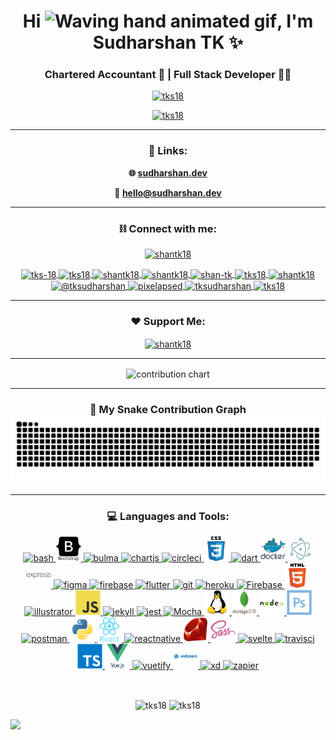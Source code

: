 <h1 align="center">
  Hi 
  <img src="https://raw.githubusercontent.com/nixin72/nixin72/master/wave.gif" alt="Waving hand animated gif" height="45" width="45" />, 
  I'm Sudharshan TK ✨
</h1>
<h3 align="center">
  Chartered Accountant 💼 | Full Stack Developer 👨‍💻
</h3>
<p align="center"> 
  <a href="https://profile.codersrank.io/user/tks18/">
  <img src="https://i.ibb.co/QHkMB95/Screen-Shot.png" width="70%" alt="tks18" />
  </a> 
</p>
<p align="center">
  <a href="https://github.com/ryo-ma/github-profile-trophy">
  <img src="https://github-profile-trophy.vercel.app/?username=tks18&theme=dracula&column=4&no-bg=true" alt="tks18" />
  </a>
</p>
<hr>
<p align="center">
<h3 align="center"> 
  🔗 Links:
</h3>
<p align="center"><b> 🌐 <a href="https://sudharshan.dev/">sudharshan.dev</a> </b> </p>
<p align="center"><b> 📧 <a href="mailto:hello@sudharshan.dev">hello@sudharshan.dev</a> </b> </p>
</p>
<hr>
<p align="center">
<h3 align="center">
  ⛓️ Connect with me:
</h3>
<p align="center">
  <a href="https://twitter.com/shantk18" target="blank">
  <img src="https://img.shields.io/twitter/follow/shantk18?color=%23FFD523&label=Follow%20me%20%40shantk18&logo=Twitter&logoColor=%23FFD523&style=for-the-badge" alt="shantk18"/>
  </a>
</p>
<p align="center">
  <a href="https://codepen.io/tks-18" target="blank">
  <img align="center" src="https://raw.githubusercontent.com/rahuldkjain/github-profile-readme-generator/master/src/images/icons/Social/codepen.svg" alt="tks-18" height="30"   width="40" />
  </a>
  <a href="https://dev.to/tks18" target="blank"><img align="center" src="https://cdn.jsdelivr.net/npm/simple-icons@3.0.1/icons/dev-dot-to.svg" alt="tks18" height="30" width="40" />
  </a>
  <a href="https://twitter.com/shantk18" target="blank"><img align="center" src="https://raw.githubusercontent.com/rahuldkjain/github-profile-readme-generator/master/src/images/icons/Social/twitter.svg" alt="shantk18" height="30" width="40" />
  </a>
  <a href="https://linkedin.com/in/sudharshan-tk" target="blank"><img align="center" src="https://raw.githubusercontent.com/rahuldkjain/github-profile-readme-generator/master/src/images/icons/Social/linked-in-alt.svg" alt="shantk18" height="30" width="40" />
  </a>
  <a href="https://stackoverflow.com/users/shan-tk" target="blank"><img align="center" src="https://raw.githubusercontent.com/rahuldkjain/github-profile-readme-generator/master/src/images/icons/Social/stack-overflow.svg" alt="shan-tk" height="30" width="40" />
  </a>
  <a href="https://codesandbox.com/tks18" target="blank"><img align="center" src="https://cdn.jsdelivr.net/npm/simple-icons@3.0.1/icons/codesandbox.svg" alt="tks18" height="30" width="40" />
  </a>
  <a href="https://instagram.com/shantk18" target="blank"><img align="center" src="https://raw.githubusercontent.com/rahuldkjain/github-profile-readme-generator/master/src/images/icons/Social/instagram.svg" alt="shantk18" height="30" width="40" />
  </a>
  <a href="https://medium.com/@tksudharshan" target="blank"><img align="center" src="https://raw.githubusercontent.com/rahuldkjain/github-profile-readme-generator/master/src/images/icons/Social/medium.svg" alt="@tksudharshan" height="30" width="40" />
  </a>
  <a href="https://www.youtube.com/c/pixelapsed" target="blank"><img align="center" src="https://raw.githubusercontent.com/rahuldkjain/github-profile-readme-generator/master/src/images/icons/Social/youtube.svg" alt="pixelapsed" height="30" width="40" />
  </a>
  <a href="https://www.hackerrank.com/tksudharshan" target="blank"><img align="center" src="https://raw.githubusercontent.com/rahuldkjain/github-profile-readme-generator/master/src/images/icons/Social/hackerrank.svg" alt="tksudharshan" height="30" width="40" />
  </a>
  <a href="https://www.topcoder.com/members/tks18" target="blank"><img align="center" src="https://cdn.jsdelivr.net/npm/simple-icons@3.0.1/icons/topcoder.svg" alt="tks18" height="30" width="40" />
  </a>
</p>
</p>
<hr>
<p align="center">
<h3 align="center">
  ❤️ Support Me:
</h3>
<p align="center">
  <a href="https://www.buymeacoffee.com/shantk18"> 
  <img align="center" src="https://cdn.buymeacoffee.com/buttons/v2/default-yellow.png" height="50" width="210" alt="shantk18" />
  </a>
</p>
</p>
<hr>
<p align="center">
  <img align="center" src="https://activity-graph.herokuapp.com/graph?username=tks18&bg_color=1F222E&color=F8D866&line=F85D7F&point=FFFFFF&hide_border=true" alt="contribution chart" />
</p>
<hr>
<p align="center">
<h3 align="center">🐍 My Snake Contribution Graph 
  <img align="center" src="https://github.com/tks18/tks18/raw/output/github-contribution-grid-snake.svg" alt="contribution graph" />
</h3>
</p>
<hr>
<h3 align="center">💻 Languages and Tools:</h3>
<p align="center"> 
  <a href="https://www.gnu.org/software/bash/" target="_blank"> 
  <img src="https://www.vectorlogo.zone/logos/gnu_bash/gnu_bash-icon.svg" alt="bash" width="40" height="40"/> 
  </a> 
  <a href="https://getbootstrap.com" target="_blank"> 
  <img src="https://raw.githubusercontent.com/devicons/devicon/master/icons/bootstrap/bootstrap-plain-wordmark.svg" alt="bootstrap" width="40" height="40"/> 
  </a> 
  <a href="https://bulma.io/" target="_blank"> 
  <img src="https://raw.githubusercontent.com/gilbarbara/logos/804dc257b59e144eaca5bc6ffd16949752c6f789/logos/bulma.svg" alt="bulma" width="40" height="40"/> 
  </a> 
  <a href="https://www.chartjs.org" target="_blank"> 
  <img src="https://www.chartjs.org/media/logo-title.svg" alt="chartjs" width="40" height="40"/> 
  </a> 
  <a href="https://circleci.com" target="_blank"> 
  <img src="https://www.vectorlogo.zone/logos/circleci/circleci-icon.svg" alt="circleci" width="40" height="40"/> 
  </a> 
  <a href="https://www.w3schools.com/css/" target="_blank"> 
  <img src="https://raw.githubusercontent.com/devicons/devicon/master/icons/css3/css3-original-wordmark.svg" alt="css3" width="40" height="40"/> 
  </a> 
  <a href="https://dart.dev" target="_blank"> 
  <img src="https://www.vectorlogo.zone/logos/dartlang/dartlang-icon.svg" alt="dart" width="40" height="40"/> 
  </a> 
  <a href="https://www.docker.com/" target="_blank"> 
  <img src="https://raw.githubusercontent.com/devicons/devicon/master/icons/docker/docker-original-wordmark.svg" alt="docker" width="40" height="40"/> 
  </a> 
  <a href="https://www.electronjs.org" target="_blank"> 
  <img src="https://raw.githubusercontent.com/devicons/devicon/master/icons/electron/electron-original.svg" alt="electron" width="40" height="40"/> 
  </a> 
  <a href="https://expressjs.com" target="_blank"> 
  <img src="https://raw.githubusercontent.com/devicons/devicon/master/icons/express/express-original-wordmark.svg" alt="express" width="40" height="40"/> 
  </a> 
  <a href="https://www.figma.com/" target="_blank"> 
  <img src="https://www.vectorlogo.zone/logos/figma/figma-icon.svg" alt="figma" width="40" height="40"/> 
  </a> 
  <a href="https://firebase.google.com/" target="_blank"> 
  <img src="https://www.vectorlogo.zone/logos/firebase/firebase-icon.svg" alt="firebase" width="40" height="40"/> 
  </a> 
  <a href="https://flutter.dev" target="_blank"> 
  <img src="https://www.vectorlogo.zone/logos/flutterio/flutterio-icon.svg" alt="flutter" width="40" height="40"/> 
  </a> 
  <a href="https://git-scm.com/" target="_blank"> 
  <img src="https://www.vectorlogo.zone/logos/git-scm/git-scm-icon.svg" alt="git" width="40" height="40"/> 
  </a> 
  <a href="https://heroku.com" target="_blank"> 
  <img src="https://www.vectorlogo.zone/logos/heroku/heroku-icon.svg" alt="heroku" width="40" height="40"/> 
  </a>
  <a href="http://firebase.google.com/" target="_blank"> 
  <img src="https://www.vectorlogo.zone/logos/firebase/firebase-icon.svg" alt="Firebase" width="40" height="40"/> 
  </a>
  <a href="https://www.w3.org/html/" target="_blank"> 
  <img src="https://raw.githubusercontent.com/devicons/devicon/master/icons/html5/html5-original-wordmark.svg" alt="html5" width="40" height="40"/> 
  </a> 
  <a href="https://www.adobe.com/in/products/illustrator.html" target="_blank"> 
  <img src="https://www.vectorlogo.zone/logos/adobe_illustrator/adobe_illustrator-icon.svg" alt="illustrator" width="40" height="40"/> 
  </a> 
  <a href="https://developer.mozilla.org/en-US/docs/Web/JavaScript" target="_blank"> 
  <img src="https://raw.githubusercontent.com/devicons/devicon/master/icons/javascript/javascript-original.svg" alt="javascript" width="40" height="40"/> 
  </a> 
  <a href="https://jekyllrb.com/" target="_blank"> 
  <img src="https://www.vectorlogo.zone/logos/jekyllrb/jekyllrb-icon.svg" alt="jekyll" width="40" height="40"/> 
  </a> 
  <a href="https://jestjs.io" target="_blank"> 
  <img src="https://www.vectorlogo.zone/logos/jestjsio/jestjsio-icon.svg" alt="jest" width="40" height="40"/> 
  </a>
  <a href="https://mochajs.org/" target="_blank"> 
  <img src="https://www.vectorlogo.zone/logos/mochajs/mochajs-icon.svg" alt="Mocha" width="40" height="40"/> 
  </a>
  <a href="https://www.linux.org/" target="_blank"> 
  <img src="https://raw.githubusercontent.com/devicons/devicon/master/icons/linux/linux-original.svg" alt="linux" width="40" height="40"/> 
  </a> 
  <a href="https://www.mongodb.com/" target="_blank"> 
  <img src="https://raw.githubusercontent.com/devicons/devicon/master/icons/mongodb/mongodb-original-wordmark.svg" alt="mongodb" width="40" height="40"/> 
  </a> 
  <a href="https://nodejs.org" target="_blank"> 
  <img src="https://raw.githubusercontent.com/devicons/devicon/master/icons/nodejs/nodejs-original-wordmark.svg" alt="nodejs" width="40" height="40"/> 
  </a> 
  <a href="https://www.photoshop.com/en" target="_blank"> 
  <img src="https://raw.githubusercontent.com/devicons/devicon/master/icons/photoshop/photoshop-line.svg" alt="photoshop" width="40" height="40"/> 
  </a> 
  <a href="https://postman.com" target="_blank"> 
  <img src="https://www.vectorlogo.zone/logos/getpostman/getpostman-icon.svg" alt="postman" width="40" height="40"/> 
  </a> 
  <a href="https://www.python.org" target="_blank"> 
  <img src="https://raw.githubusercontent.com/devicons/devicon/master/icons/python/python-original.svg" alt="python" width="40" height="40"/> 
  </a> 
  <a href="https://reactjs.org/" target="_blank"> 
  <img src="https://raw.githubusercontent.com/devicons/devicon/master/icons/react/react-original-wordmark.svg" alt="react" width="40" height="40"/> 
  </a> 
  <a href="https://reactnative.dev/" target="_blank"> 
  <img src="https://reactnative.dev/img/header_logo.svg" alt="reactnative" width="40" height="40"/> 
  </a> 
  <a href="https://www.ruby-lang.org/en/" target="_blank"> 
  <img src="https://raw.githubusercontent.com/devicons/devicon/master/icons/ruby/ruby-original.svg" alt="ruby" width="40" height="40"/> 
  </a> 
  <a href="https://sass-lang.com" target="_blank"> 
  <img src="https://raw.githubusercontent.com/devicons/devicon/master/icons/sass/sass-original.svg" alt="sass" width="40" height="40"/> 
  </a> 
  <a href="https://svelte.dev" target="_blank"> 
  <img src="https://upload.wikimedia.org/wikipedia/commons/1/1b/Svelte_Logo.svg" alt="svelte" width="40" height="40"/> 
  </a> 
  <a href="https://travis-ci.org" target="_blank"> 
  <img src="https://www.vectorlogo.zone/logos/travis-ci/travis-ci-icon.svg" alt="travisci" width="40" height="40"/> 
  </a> 
  <a href="https://www.typescriptlang.org/" target="_blank"> 
  <img src="https://raw.githubusercontent.com/devicons/devicon/master/icons/typescript/typescript-original.svg" alt="typescript" width="40" height="40"/> 
  </a> 
  <a href="https://vuejs.org/" target="_blank"> 
  <img src="https://raw.githubusercontent.com/devicons/devicon/master/icons/vuejs/vuejs-original-wordmark.svg" alt="vuejs" width="40" height="40"/> 
  </a> 
  <a href="https://vuetifyjs.com/en/" target="_blank"> 
  <img src="https://bestofjs.org/logos/vuetify.svg" alt="vuetify" width="40" height="40"/> 
  </a> 
  <a href="https://webpack.js.org" target="_blank"> 
  <img src="https://raw.githubusercontent.com/devicons/devicon/d00d0969292a6569d45b06d3f350f463a0107b0d/icons/webpack/webpack-original-wordmark.svg" alt="webpack" width="40" height="40"/> 
  </a> 
  <a href="https://www.adobe.com/products/xd.html" target="_blank"> 
  <img src="https://cdn.worldvectorlogo.com/logos/adobe-xd.svg" alt="xd" width="40" height="40"/> 
  </a> 
  <a href="https://zapier.com" target="_blank"> 
  <img src="https://www.vectorlogo.zone/logos/zapier/zapier-icon.svg" alt="zapier" width="40" height="40"/> 
  </a> 
</p>
<br>
<p align="center">
    <img align="center" src="https://github-readme-stats.vercel.app/api?username=tks18&show_icons=true&theme=dracula&locale=en&hide_border=true&include_all_commits=true&count_private=true&custom_title=My%20Github%20Figures" alt="tks18" />
    <img align="center" src="https://github-readme-streak-stats.herokuapp.com?user=tks18&theme=dracula&hide_border=true" alt="tks18" />
</p>

![](https://hit.yhype.me/github/profile?user_id=54493278)
